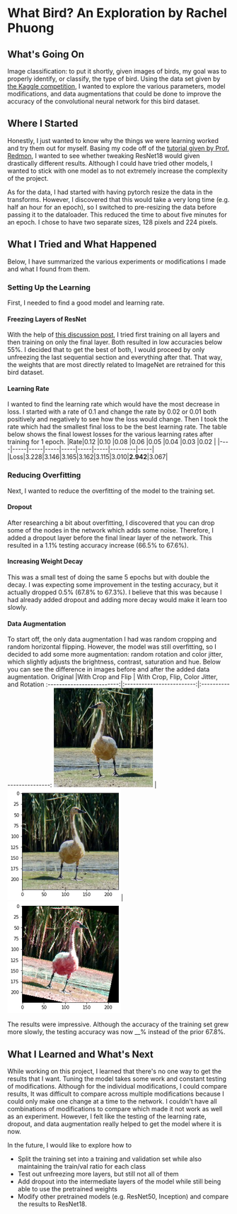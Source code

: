 # What Bird? An Exploration by Rachel Phuong

## What's Going On
Image classification: to put it shortly, given images of birds, my goal was to 
properly identify, or classify, the type of bird. Using the data set given by 
[the Kaggle competition](https://www.kaggle.com/c/birds21sp), I wanted to 
explore the various parameters, model modifications, and data augmentations 
that could be done to improve the accuracy of the convolutional neural network 
for this bird dataset.

<Add video here>

## Where I Started
Honestly, I just wanted to know why the things we were learning worked and try 
them out for myself. Basing my code off of the [tutorial given by Prof. Redmon](https://colab.research.google.com/drive/1kHo8VT-onDxbtS3FM77VImG35h_K_Lav?usp=sharing),
I wanted to see whether tweaking ResNet18 would given drastically different 
results. Although I could have tried other models, I wanted to stick with one 
model as to not extremely increase the complexity of the project.

As for the data, I had started with having pytorch resize the data in the 
transforms. However, I discovered that this would take a very long time (e.g. 
half an hour for an epoch), so I switched to pre-resizing the data before 
passing it to the dataloader. This reduced the time to about five minutes for an 
epoch. I chose to have two separate sizes, 128 pixels and 224 pixels.

## What I Tried and What Happened
Below, I have summarized the various experiments or modifications I made and 
what I found from them. 

### Setting Up the Learning
First, I needed to find a good model and learning rate.

#### Freezing Layers of ResNet
With the help of [this discussion post](https://discuss.pytorch.org/t/finer-control-for-freezing-layers-in-resnet/10445),
I tried first training on all layers and then training on only the final layer. 
Both resulted in low accuracies below 55%. I decided that to get the best of 
both, I would proceed by only unfreezing the last sequential section and 
everything after that. That way, the weights that are most directly related to 
ImageNet are retrained for this bird dataset. 

#### Learning Rate
I wanted to find the learning rate which would have the most decrease in loss. 
I started with a rate of 0.1 and change the rate by 0.02 or 0.01 both positively 
and negatively to see how the loss would change. Then I took the rate which had 
the smallest final loss to be the best learning rate. The table below shows the 
final lowest losses for the various learning rates after training for 1 epoch.
|Rate|0.12 |0.10 |0.08 |0.06 |0.05 |0.04 |0.03     |0.02 |
|----|-----|-----|-----|-----|-----|-----|---------|-----|
|Loss|3.228|3.146|3.165|3.162|3.115|3.010|**2.942**|3.067|

### Reducing Overfitting
Next, I wanted to reduce the overfitting of the model to the training set. 

#### Dropout
After researching a bit about overfitting, I discovered that you can drop some 
of the nodes in the network which adds some noise. Therefore, I added a dropout 
layer before the final linear layer of the network. This resulted in a 1.1% 
testing accuracy increase (66.5% to 67.6%). 

#### Increasing Weight Decay
This was a small test of doing the same 5 epochs but with double the decay. I 
was expecting some improvement in the testing accuracy, but it actually dropped 
0.5% (67.8% to 67.3%). I believe that this was because I had already added
dropout and adding more decay would make it learn too slowly. 

#### Data Augmentation
To start off, the only data augmentation I had was random cropping and random 
horizontal flipping. However, the model was still overfitting, so I decided to 
add some more augmentation: random rotation and color jitter, which slightly 
adjusts the brightness, contrast, saturation and hue. Below you can see 
the difference in images before and after the added data augmentation. 
Original            |With Crop and Flip | With Crop, Flip, Color Jitter, and Rotation
:-------------------------:|:-------------------------:|:-------------------------:
![](figs/original.jpg)  |![](figs/aug.png)|![](figs/extraaug.png)

The results were impressive. Although the accuracy of the training set grew
more slowly, the testing accuracy was now __% instead of the prior 67.8%.

## What I Learned and What's Next
While working on this project, I learned that there's no one way to get the 
results that I want. Tuning the model takes some work and constant testing of 
modifications. Although for the individual modifications, I could compare
results, It was difficult to compare across multiple modifications because I
could only make one change at a time to the network. I couldn't have all
combinations of modifications to compare which made it not work as well as an
experiment. However, I felt like the testing of the learning rate, dropout, and 
data augmentation really helped to get the model where it is now. 

In the future, I would like to explore how to
- Split the training set into a training and validation set while also
maintaining the train/val ratio for each class
- Test out unfreezing more layers, but still not all of them
- Add dropout into the intermediate layers of the model while still being able
to use the pretrained weights
- Modify other pretrained models (e.g. ResNet50, Inception) and compare the
results to ResNet18.